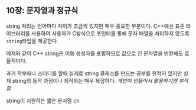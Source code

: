 ## 10장: 문자열과 정규식

string 처리는 언어마다 차이가 조금씩 있지만 매우 중요한 부분이다. C++에선 표준 라이브러리를 사용하여 사용자가 C방식으로 포인터를 통해 문자 배열을 처리하지 않도록 `string`타입을 제공한다.

예제와 같이 C++ string은 이동 생성자를 포함하므로 값으로 긴 문자열을 반환해도 효율적이다.

과거 학부때나 스터디를 할때 실제로 string 클래스를 만드는 공부를 한적이 있지만 실제 string의 동작 과정이나 최적화는 매우 복잡하다. *개인이 만들어서 활용하기엔 부적합*

string이 지원하는 짧은 문자열 ch